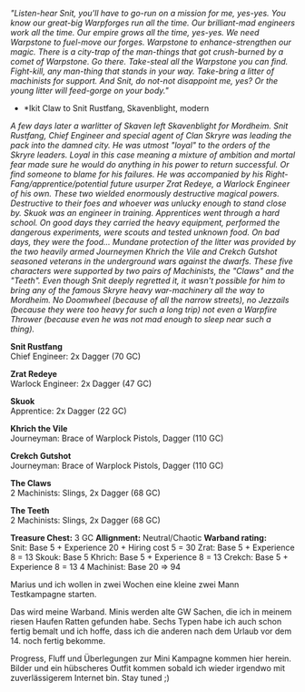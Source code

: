 *"Listen-hear Snit,
you'll have to go-run on a mission for me, yes-yes.
You know our great-big Warpforges run all the time. Our brilliant-mad engineers work all the time. Our empire grows all the time, yes-yes.
We need Warpstone to fuel-move our forges. Warpstone to enhance-strengthen our magic.
There is a city-trap of the man-things that got crush-burned by a comet of Warpstone. Go there. Take-steal all the Warpstone you can find. Fight-kill, any man-thing that stands in your way.
Take-bring a litter of machinists for support.
And Snit, do not-not disappoint me, yes?
Or the young litter will feed-gorge on your body."*
 - *Ikit Claw to Snit Rustfang, Skavenblight, modern

*A few days later a warlitter of Skaven left Skavenblight for Mordheim. Snit Rustfang, Chief Engineer and special agent of Clan Skryre was leading the pack into the damned city. He was utmost "loyal" to the orders of the Skryre leaders. Loyal in this case meaning a mixture of ambition and mortal fear made sure he would do anything in his power to return successful. Or find someone to blame for his failures.
He was accompanied by his Right-Fang/apprentice/potential future usurper Zrat Redeye, a Warlock Engineer of his own. These two wielded enormously destructive magical powers. Destructive to their foes and whoever was unlucky enough to stand close by.
Skuok was an engineer in training. Apprentices went through a hard school. On good days they carried the heavy equipment, performed the dangerous experiments, were scouts and tested unknown food. On bad days, they were the food...
Mundane protection of the litter was provided by the two heavily armed Journeymen Khrich the Vile and Crekch Gutshot seasoned veterans in the underground wars against the dwarfs.
These five characters were supported by two pairs of Machinists, the "Claws" and the "Teeth".
Even though Snit deeply regretted it, it wasn't possible for him to bring any of the famous Skryre heavy war-machinery all the way to Mordheim. No Doomwheel (because of all the narrow streets), no Jezzails (because they were too heavy for such a long trip) not even a Warpfire Thrower (because even he was not mad enough to sleep near such a thing).*

**Snit Rustfang**  
Chief Engineer: 2x Dagger (70 GC)

**Zrat Redeye**  
Warlock Engineer: 2x Dagger (47 GC)

**Skuok**  
Apprentice: 2x Dagger (22 GC)

**Khrich the Vile**  
Journeyman: Brace of Warplock Pistols, Dagger (110 GC)

**Crekch Gutshot**  
Journeyman: Brace of Warplock Pistols, Dagger (110 GC)

**The Claws**  
2 Machinists: Slings, 2x Dagger (68 GC)

**The Teeth**  
2 Machinists: Slings, 2x Dagger (68 GC)

**Treasure Chest:** 3 GC
**Allignment:** Neutral/Chaotic
**Warband rating:**  
Snit: Base 5 + Experience 20 + Hiring cost 5 = 30
Zrat: Base 5 + Experience 8 = 13
Skouk: Base 5
Khrich: Base 5 + Experience 8 = 13
Crekch: Base 5 + Experience 8 = 13
4 Machinist: Base 20
=> 94

Marius und ich wollen in zwei Wochen eine kleine zwei Mann Testkampagne starten.

Das wird meine Warband. Minis werden alte GW Sachen, die ich in meinem riesen Haufen Ratten gefunden habe. Sechs Typen habe ich auch schon fertig bemalt und ich hoffe, dass ich die anderen nach dem Urlaub vor dem 14. noch fertig bekomme.

Progress, Fluff und Überlegungen zur Mini Kampagne kommen hier herein. Bilder und ein hübscheres Outfit kommen sobald ich wieder irgendwo mit zuverlässigerem Internet bin.
Stay tuned ;)
